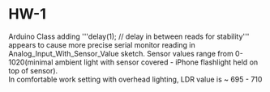 # HW-1
Arduino Class
adding '''delay(1);        // delay in between reads for stability''' appears to cause more precise serial monitor reading in Analog_Input_With_Sensor_Value sketch.
Sensor values range from 0-1020(minimal ambient light with sensor covered - iPhone flashlight held on top of sensor).  
In comfortable work setting with overhead lighting, LDR value is ~ 695 - 710 
